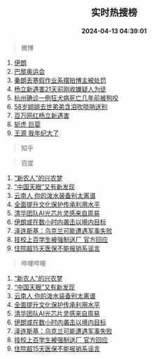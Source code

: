 <div align="center"><h2>实时热搜榜</h2><h4>2024-04-13 04:39:01</h4></div>

> 微博  

1. [伊朗](https://s.weibo.com/weibo?q=%E4%BC%8A%E6%9C%97&t=31&band_rank=1&Refer=top)<br />
2. [巴黎奥运会](https://s.weibo.com/weibo?q=%23%E5%B7%B4%E9%BB%8E%E5%A5%A5%E8%BF%90%E4%BC%9A%23&t=31&band_rank=2&Refer=top)<br />
3. [秦朗丢寒假作业系摆拍博主被处罚](https://s.weibo.com/weibo?q=%23%E7%A7%A6%E6%9C%97%E4%B8%A2%E5%AF%92%E5%81%87%E4%BD%9C%E4%B8%9A%E7%B3%BB%E6%91%86%E6%8B%8D%E5%8D%9A%E4%B8%BB%E8%A2%AB%E5%A4%84%E7%BD%9A%23&t=31&band_rank=3&Refer=top)<br />
4. [杨立新遇害21天前刚收嫌疑人为徒](https://s.weibo.com/weibo?q=%23%E6%9D%A8%E7%AB%8B%E6%96%B0%E9%81%87%E5%AE%B321%E5%A4%A9%E5%89%8D%E5%88%9A%E6%94%B6%E5%AB%8C%E7%96%91%E4%BA%BA%E4%B8%BA%E5%BE%92%23&t=31&band_rank=4&Refer=top)<br />
5. [杭州确诊一例狂犬病死亡几年前被狗咬](https://s.weibo.com/weibo?q=%23%E6%9D%AD%E5%B7%9E%E7%A1%AE%E8%AF%8A%E4%B8%80%E4%BE%8B%E7%8B%82%E7%8A%AC%E7%97%85%E6%AD%BB%E4%BA%A1%E5%87%A0%E5%B9%B4%E5%89%8D%E8%A2%AB%E7%8B%97%E5%92%AC%23&t=31&band_rank=5&Refer=top)<br />
6. [58岁姐姐去世弟弟含泪吹唢呐送别](https://s.weibo.com/weibo?q=%2358%E5%B2%81%E5%A7%90%E5%A7%90%E5%8E%BB%E4%B8%96%E5%BC%9F%E5%BC%9F%E5%90%AB%E6%B3%AA%E5%90%B9%E5%94%A2%E5%91%90%E9%80%81%E5%88%AB%23&t=31&band_rank=6&Refer=top)<br />
7. [百万网红杨立新遇害](https://s.weibo.com/weibo?q=%23%E7%99%BE%E4%B8%87%E7%BD%91%E7%BA%A2%E6%9D%A8%E7%AB%8B%E6%96%B0%E9%81%87%E5%AE%B3%23&t=31&band_rank=7&Refer=top)<br />
8. [斩虎 巨婴](https://s.weibo.com/weibo?q=%E6%96%A9%E8%99%8E%20%E5%B7%A8%E5%A9%B4&t=31&band_rank=8&Refer=top)<br />
9. [王源 我年纪大了](https://s.weibo.com/weibo?q=%E7%8E%8B%E6%BA%90%20%E6%88%91%E5%B9%B4%E7%BA%AA%E5%A4%A7%E4%BA%86&t=31&band_rank=9&Refer=top)<br />

> 知乎  


> 百度  

1. [“新农人”的兴农梦](https://www.baidu.com/s?wd=%E2%80%9C%E6%96%B0%E5%86%9C%E4%BA%BA%E2%80%9D%E7%9A%84%E5%85%B4%E5%86%9C%E6%A2%A6&sa=fyb_news&rsv_dl=fyb_news)<br />
2. [“中国天眼”又有新发现](https://www.baidu.com/s?wd=%E2%80%9C%E4%B8%AD%E5%9B%BD%E5%A4%A9%E7%9C%BC%E2%80%9D%E5%8F%88%E6%9C%89%E6%96%B0%E5%8F%91%E7%8E%B0&sa=fyb_news&rsv_dl=fyb_news)<br />
3. [云南人 你的泼水装备别太离谱](https://www.baidu.com/s?wd=%E4%BA%91%E5%8D%97%E4%BA%BA+%E4%BD%A0%E7%9A%84%E6%B3%BC%E6%B0%B4%E8%A3%85%E5%A4%87%E5%88%AB%E5%A4%AA%E7%A6%BB%E8%B0%B1&sa=fyb_news&rsv_dl=fyb_news)<br />
4. [全面提升文化保护传承利用水平](https://www.baidu.com/s?wd=%E5%85%A8%E9%9D%A2%E6%8F%90%E5%8D%87%E6%96%87%E5%8C%96%E4%BF%9D%E6%8A%A4%E4%BC%A0%E6%89%BF%E5%88%A9%E7%94%A8%E6%B0%B4%E5%B9%B3&sa=fyb_news&rsv_dl=fyb_news)<br />
5. [清华团队AI光芯片灵感来自周易](https://www.baidu.com/s?wd=%E6%B8%85%E5%8D%8E%E5%9B%A2%E9%98%9FAI%E5%85%89%E8%8A%AF%E7%89%87%E7%81%B5%E6%84%9F%E6%9D%A5%E8%87%AA%E5%91%A8%E6%98%93&sa=fyb_news&rsv_dl=fyb_news)<br />
6. [伊朗或在数小时内袭击以境内目标](https://www.baidu.com/s?wd=%E4%BC%8A%E6%9C%97%E6%88%96%E5%9C%A8%E6%95%B0%E5%B0%8F%E6%97%B6%E5%86%85%E8%A2%AD%E5%87%BB%E4%BB%A5%E5%A2%83%E5%86%85%E7%9B%AE%E6%A0%87&sa=fyb_news&rsv_dl=fyb_news)<br />
7. [泽连斯基：乌克兰可能遭遇军事失败](https://www.baidu.com/s?wd=%E6%B3%BD%E8%BF%9E%E6%96%AF%E5%9F%BA%EF%BC%9A%E4%B9%8C%E5%85%8B%E5%85%B0%E5%8F%AF%E8%83%BD%E9%81%AD%E9%81%87%E5%86%9B%E4%BA%8B%E5%A4%B1%E8%B4%A5&sa=fyb_news&rsv_dl=fyb_news)<br />
8. [技校上百学生被强制送厂 官方回应](https://www.baidu.com/s?wd=%E6%8A%80%E6%A0%A1%E4%B8%8A%E7%99%BE%E5%AD%A6%E7%94%9F%E8%A2%AB%E5%BC%BA%E5%88%B6%E9%80%81%E5%8E%82+%E5%AE%98%E6%96%B9%E5%9B%9E%E5%BA%94&sa=fyb_news&rsv_dl=fyb_news)<br />
9. [住院超15天医保不能报销系谣言](https://www.baidu.com/s?wd=%E4%BD%8F%E9%99%A2%E8%B6%8515%E5%A4%A9%E5%8C%BB%E4%BF%9D%E4%B8%8D%E8%83%BD%E6%8A%A5%E9%94%80%E7%B3%BB%E8%B0%A3%E8%A8%80&sa=fyb_news&rsv_dl=fyb_news)<br />

> 哔哩哔哩  

1. [“新农人”的兴农梦](https://www.baidu.com/s?wd=%E2%80%9C%E6%96%B0%E5%86%9C%E4%BA%BA%E2%80%9D%E7%9A%84%E5%85%B4%E5%86%9C%E6%A2%A6&sa=fyb_news&rsv_dl=fyb_news)<br />
2. [“中国天眼”又有新发现](https://www.baidu.com/s?wd=%E2%80%9C%E4%B8%AD%E5%9B%BD%E5%A4%A9%E7%9C%BC%E2%80%9D%E5%8F%88%E6%9C%89%E6%96%B0%E5%8F%91%E7%8E%B0&sa=fyb_news&rsv_dl=fyb_news)<br />
3. [云南人 你的泼水装备别太离谱](https://www.baidu.com/s?wd=%E4%BA%91%E5%8D%97%E4%BA%BA+%E4%BD%A0%E7%9A%84%E6%B3%BC%E6%B0%B4%E8%A3%85%E5%A4%87%E5%88%AB%E5%A4%AA%E7%A6%BB%E8%B0%B1&sa=fyb_news&rsv_dl=fyb_news)<br />
4. [全面提升文化保护传承利用水平](https://www.baidu.com/s?wd=%E5%85%A8%E9%9D%A2%E6%8F%90%E5%8D%87%E6%96%87%E5%8C%96%E4%BF%9D%E6%8A%A4%E4%BC%A0%E6%89%BF%E5%88%A9%E7%94%A8%E6%B0%B4%E5%B9%B3&sa=fyb_news&rsv_dl=fyb_news)<br />
5. [清华团队AI光芯片灵感来自周易](https://www.baidu.com/s?wd=%E6%B8%85%E5%8D%8E%E5%9B%A2%E9%98%9FAI%E5%85%89%E8%8A%AF%E7%89%87%E7%81%B5%E6%84%9F%E6%9D%A5%E8%87%AA%E5%91%A8%E6%98%93&sa=fyb_news&rsv_dl=fyb_news)<br />
6. [伊朗或在数小时内袭击以境内目标](https://www.baidu.com/s?wd=%E4%BC%8A%E6%9C%97%E6%88%96%E5%9C%A8%E6%95%B0%E5%B0%8F%E6%97%B6%E5%86%85%E8%A2%AD%E5%87%BB%E4%BB%A5%E5%A2%83%E5%86%85%E7%9B%AE%E6%A0%87&sa=fyb_news&rsv_dl=fyb_news)<br />
7. [泽连斯基：乌克兰可能遭遇军事失败](https://www.baidu.com/s?wd=%E6%B3%BD%E8%BF%9E%E6%96%AF%E5%9F%BA%EF%BC%9A%E4%B9%8C%E5%85%8B%E5%85%B0%E5%8F%AF%E8%83%BD%E9%81%AD%E9%81%87%E5%86%9B%E4%BA%8B%E5%A4%B1%E8%B4%A5&sa=fyb_news&rsv_dl=fyb_news)<br />
8. [技校上百学生被强制送厂 官方回应](https://www.baidu.com/s?wd=%E6%8A%80%E6%A0%A1%E4%B8%8A%E7%99%BE%E5%AD%A6%E7%94%9F%E8%A2%AB%E5%BC%BA%E5%88%B6%E9%80%81%E5%8E%82+%E5%AE%98%E6%96%B9%E5%9B%9E%E5%BA%94&sa=fyb_news&rsv_dl=fyb_news)<br />
9. [住院超15天医保不能报销系谣言](https://www.baidu.com/s?wd=%E4%BD%8F%E9%99%A2%E8%B6%8515%E5%A4%A9%E5%8C%BB%E4%BF%9D%E4%B8%8D%E8%83%BD%E6%8A%A5%E9%94%80%E7%B3%BB%E8%B0%A3%E8%A8%80&sa=fyb_news&rsv_dl=fyb_news)<br />
